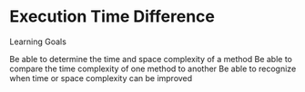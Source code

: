 # Execution Time Difference 

Learning Goals

Be able to determine the time and space complexity of a method
Be able to compare the time complexity of one method to another
Be able to recognize when time or space complexity can be improved